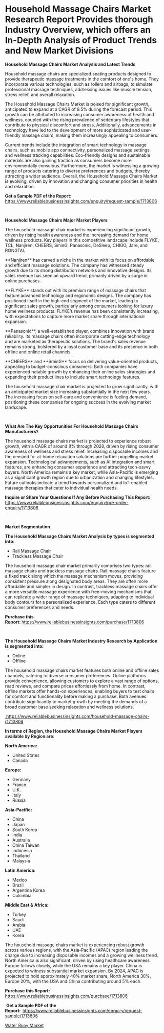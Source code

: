 <p><h1>Household Massage Chairs Market Research Report Provides thorough Industry Overview, which offers an In-Depth Analysis of Product Trends and New Market Divisions</h1></p><p><strong>Household Massage Chairs Market Analysis and Latest Trends</strong></p>
<p><p>Household massage chairs are specialized seating products designed to provide therapeutic massage treatments in the comfort of one's home. They incorporate various technologies, such as rollers and airbags, to simulate professional massage techniques, addressing issues like muscle tension, stress relief, and overall relaxation.</p><p>The Household Massage Chairs Market is poised for significant growth, anticipated to expand at a CAGR of 9.5% during the forecast period. This growth can be attributed to increasing consumer awareness of health and wellness, coupled with the rising prevalence of sedentary lifestyles that contribute to physical discomfort and stress. Additionally, advancements in technology have led to the development of more sophisticated and user-friendly massage chairs, making them increasingly appealing to consumers.</p><p>Current trends include the integration of smart technology in massage chairs, such as mobile app connectivity, personalized massage settings, and wellness tracking capabilities. Eco-friendly designs and sustainable materials are also gaining traction as consumers become more environmentally conscious. Furthermore, the market is witnessing a growing range of products catering to diverse preferences and budgets, thereby attracting a wider audience. Overall, the Household Massage Chairs Market is evolving, driven by innovation and changing consumer priorities in health and relaxation.</p></p>
<p><strong>Get a Sample PDF of the Report:&nbsp;</strong> <a href="https://www.reliablebusinessinsights.com/enquiry/request-sample/1713806?utm_campaign=1119&utm_medium=2&utm_source=Github&utm_content=ia&utm_term=11012025&utm_id=household-massage-chairs">https://www.reliablebusinessinsights.com/enquiry/request-sample/1713806</a></p>
<p>&nbsp;</p>
<p><strong>Household Massage Chairs Major Market Players</strong></p>
<p><p>The household massage chair market is experiencing significant growth, driven by rising health awareness and the increasing demand for home wellness products. Key players in this competitive landscape include FLYKE, TCL, Nanjiren, CHEERS, SminG, Panasonic, DeSleep, CHIGO, Jare, and RONGTAI.</p><p>**Nanjiren** has carved a niche in the market with its focus on affordable and efficient massage solutions. The company has witnessed steady growth due to its strong distribution networks and innovative designs. Its sales revenue has seen an upward trend, primarily driven by a surge in online purchases.</p><p>**FLYKE** stands out with its premium range of massage chairs that feature advanced technology and ergonomic designs. The company has positioned itself in the high-end segment of the market, leading to significant sales growth, particularly among consumers looking for luxury home wellness products. FLYKE’s revenue has been consistently increasing, with expectations to capture more market share through international expansion.</p><p>**Panasonic**, a well-established player, combines innovation with brand reliability. Its massage chairs often incorporate cutting-edge technology and are marketed as therapeutic solutions. The brand's sales revenue remains strong, bolstered by a loyal customer base and its presence in both offline and online retail channels.</p><p>**CHEERS** and **SminG** focus on delivering value-oriented products, appealing to budget-conscious consumers. Both companies have experienced notable growth by enhancing their online sales strategies and expanding their product lines to include smart technology features.</p><p>The household massage chair market is projected to grow significantly, with an anticipated market size increasing substantially in the next few years. The increasing focus on self-care and convenience is fueling demand, positioning these companies for ongoing success in the evolving market landscape.</p></p>
<p>&nbsp;</p>
<p><strong>What Are The Key Opportunities For Household Massage Chairs Manufacturers?</strong></p>
<p><p>The household massage chairs market is projected to experience robust growth, with a CAGR of around 8% through 2028, driven by rising consumer awareness of wellness and stress relief. Increasing disposable incomes and the demand for at-home relaxation solutions are further propelling market expansion. Technological advancements, such as AI integration and smart features, are enhancing consumer experience and attracting tech-savvy buyers. North America remains a key market, while Asia-Pacific is emerging as a significant growth region due to urbanization and changing lifestyles. Future outlooks indicate a trend towards personalized and IoT-enabled massage therapies that cater to individual health needs.</p></p>
<p><strong>Inquire or Share Your Questions If Any Before Purchasing This Report:</strong> <a href="https://www.reliablebusinessinsights.com/enquiry/pre-order-enquiry/1713806?utm_campaign=1119&utm_medium=2&utm_source=Github&utm_content=ia&utm_term=11012025&utm_id=household-massage-chairs">https://www.reliablebusinessinsights.com/enquiry/pre-order-enquiry/1713806</a></p>
<p>&nbsp;</p>
<p><strong>Market Segmentation</strong></p>
<p><strong>The Household Massage Chairs Market Analysis by types is segmented into:</strong></p>
<p><ul><li>Rail Massage Chair</li><li>Trackless Massage Chair</li></ul></p>
<p><p>The household massage chair market primarily comprises two types: rail massage chairs and trackless massage chairs. Rail massage chairs feature a fixed track along which the massage mechanism moves, providing consistent pressure along designated body areas. They are often more affordable and simpler in design. In contrast, trackless massage chairs offer a more versatile massage experience with free-moving mechanisms that can replicate a wider range of massage techniques, adapting to individual body contours for a personalized experience. Each type caters to different consumer preferences and needs.</p></p>
<p><strong>Purchase this Report:&nbsp;</strong><a href="https://www.reliablebusinessinsights.com/purchase/1713806?utm_campaign=1119&utm_medium=2&utm_source=Github&utm_content=ia&utm_term=11012025&utm_id=household-massage-chairs">https://www.reliablebusinessinsights.com/purchase/1713806</a></p>
<p>&nbsp;</p>
<p><strong>The Household Massage Chairs Market Industry Research by Application is segmented into:</strong></p>
<p><ul><li>Online</li><li>Offline</li></ul></p>
<p><p>The household massage chairs market features both online and offline sales channels, catering to diverse consumer preferences. Online platforms provide convenience, allowing customers to explore a vast range of options, read reviews, and compare prices effortlessly from home. In contrast, offline markets offer hands-on experiences, enabling buyers to test chairs for comfort and functionality before making a purchase. Both avenues contribute significantly to market growth by meeting the demands of a broad customer base seeking relaxation and wellness solutions.</p></p>
<p><a href="https://www.reliablebusinessinsights.com/household-massage-chairs-r1713806?utm_campaign=1119&utm_medium=2&utm_source=Github&utm_content=ia&utm_term=11012025&utm_id=household-massage-chairs">&nbsp;https://www.reliablebusinessinsights.com/household-massage-chairs-r1713806</a></p>
<p><strong>In terms of Region, the Household Massage Chairs Market Players available by Region are:</strong></p>
<p>
    <p> <strong> North America: </strong>
        <ul>
            <li>United States</li>
            <li>Canada</li>
        </ul>
        </p> 
    <p> <strong> Europe: </strong>
        <ul>
            <li>Germany</li>
            <li>France</li>
            <li>U.K.</li>
            <li>Italy</li>
            <li>Russia</li>
        </ul>
        </p> 
    <p> <strong> Asia-Pacific: </strong>
        <ul>
            <li>China</li>
            <li>Japan</li>
            <li>South Korea</li>
            <li>India</li>
            <li>Australia</li>
            <li>China Taiwan</li>
            <li>Indonesia</li>
            <li>Thailand</li>
            <li>Malaysia</li>
        </ul>
        </p> 
    <p> <strong> Latin America: </strong>
        <ul>
            <li>Mexico</li>
            <li>Brazil</li>
            <li>Argentina Korea</li>
            <li>Colombia</li>
        </ul>
        </p> 
    <p> <strong> Middle East & Africa: </strong>
        <ul>
            <li>Turkey</li>
            <li>Saudi</li>
            <li>Arabia</li>
            <li>UAE</li>
            <li>Korea</li>
        </ul>
    </p>
    </p>
<p><p>The household massage chairs market is experiencing robust growth across various regions, with the Asia-Pacific (APAC) region leading the charge due to increasing disposable incomes and a growing wellness trend. North America is also significant, driven by rising healthcare awareness. Europe follows closely, while the USA remains a key player. China is expected to witness substantial market expansion. By 2024, APAC is projected to hold approximately 40% market share, North America 30%, Europe 20%, with the USA and China contributing around 5% each.</p></p>
<p><strong>Purchase this Report: </strong><a href="https://www.reliablebusinessinsights.com/purchase/1713806?utm_campaign=1119&utm_medium=2&utm_source=Github&utm_content=ia&utm_term=11012025&utm_id=household-massage-chairs">https://www.reliablebusinessinsights.com/purchase/1713806</a></p>
<p>&nbsp;<strong>Get a Sample PDF of the Report:&nbsp;&nbsp;</strong><a href="https://www.reliablebusinessinsights.com/enquiry/request-sample/1713806?utm_campaign=1119&utm_medium=2&utm_source=Github&utm_content=ia&utm_term=11012025&utm_id=household-massage-chairs">https://www.reliablebusinessinsights.com/enquiry/request-sample/1713806</a></p>
<p><strong></strong></p>
<p><p><a href="https://github.com/arnoldannice0/Market-Research-Report-List-1/blob/main/water-buoy-market.md?utm_campaign=1119&utm_medium=2&utm_source=Github&utm_content=ia&utm_term=11012025&utm_id=household-massage-chairs">Water Buoy Market</a></p></p>